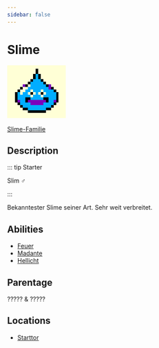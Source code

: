 ```yaml
---
sidebar: false
---
```

# Slime

![Logo](./slime.png)

[Slime-Familie](../)

## Description

::: tip Starter

Slim ♂️

:::

Bekanntester Slime seiner Art. Sehr weit verbreitet.

## Abilities

- [Feuer](../../../abilities/feuer/)
- [Madante](../../../abilities/madante/)
- [Hellicht](../../../abilities/hellicht/)

## Parentage

????? & ?????

## Locations

- [Starttor](../../../locations/start/)